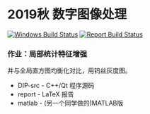 # 2019秋 数字图像处理

[![Windows Build Status](https://github.com/miRoox/HIT-DigitalImageProcessing-Postgraduate/workflows/Build%20Software/badge.svg)](https://github.com/miRoox/HIT-DigitalImageProcessing-Postgraduate/actions?query=workflow%3A%22Build+Software%22)
[![Report Build Status](https://github.com/miRoox/HIT-DigitalImageProcessing-Postgraduate/workflows/Generate%20Report/badge.svg)](https://github.com/miRoox/HIT-DigitalImageProcessing-Postgraduate/actions?query=workflow%3A%22Generate+Report%22)

### 作业：局部统计特征增强

并与全局直方图均衡化对比，用钨丝灰度图。

* DIP-src - C++/Qt 程序源码
* report - LaTeX 报告
* matlab - (另一个同学做的)MATLAB版

